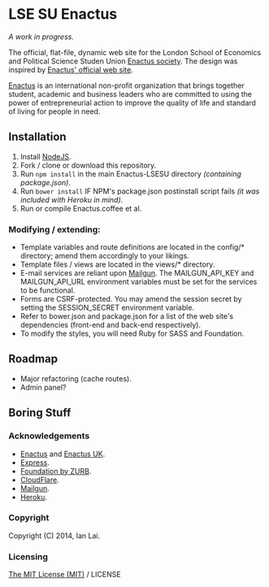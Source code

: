 LSE SU Enactus
==============

_A work in progress._

The official, flat-file, dynamic web site for the London School of Economics and Political Science Studen Union [Enactus society](http://www.lsesu.com/activities/societies/society/7398/).
The design was inspired by [Enactus' official web site](http://enactus.org/).

[Enactus](http://enactus.org/) is an international non-profit organization that brings together student, academic and business leaders who are committed to using the power of entrepreneurial action to improve the quality of life and standard of living for people in need.


Installation
-------------

1. Install [NodeJS](http://nodejs.org/).
2. Fork / clone or download this repository.
3. Run `npm install` in the main Enactus-LSESU directory *(containing package.json)*.
4. Run `bower install` IF NPM's package.json postinstall script fails *(it was included with Heroku in mind)*.
5. Run or compile Enactus.coffee et al.

### Modifying / extending:
* Template variables and route definitions are located in the config/* directory; amend them accordingly to your likings.
* Template files / views are located in the views/* directory.
* E-mail services are reliant upon [Mailgun](http://mailgun.com). The MAILGUN_API_KEY and MAILGUN_API_URL environment variables must be set for the services to be functional.
* Forms are CSRF-protected. You may amend the session secret by setting the SESSION_SECRET environment variable.
* Refer to bower.json and package.json for a list of the web site's dependencies (front-end and back-end respectively).
* To modify the styles, you will need Ruby for SASS and Foundation.


Roadmap
-------
- Major refactoring (cache routes).
- Admin panel?


Boring Stuff
------------

### Acknowledgements
- [Enactus](http://enactus.org/) and [Enactus UK](http://www.enactusuk.org/).
- [Express](http://expressjs.com).
- [Foundation by ZURB](http://foundation.zurb.com/).
- [CloudFlare](http://cloudflare.com).
- [Mailgun](http://www.mailgun.com/).
- [Heroku](http://heroku.com/).

### Copyright
Copyright (C) 2014, Ian Lai.

### Licensing
[The MIT License (MIT)](http://ian.mit-license.org/) / LICENSE
